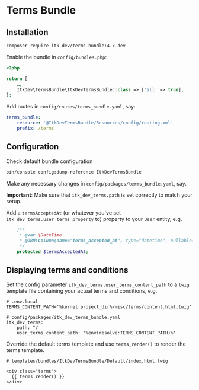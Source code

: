 # Terms Bundle

## Installation

```sh
composer require itk-dev/terms-bundle:4.x-dev
```

Enable the bundle in `config/bundles.php`:

```php
<?php

return [
    …,
    ItkDev\TermsBundle\ItkDevTermsBundle::class => ['all' => true],
];
```

Add routes in `config/routes/terms_bundle.yaml`, say:

```yaml
terms_bundle:
    resource: '@ItkDevTermsBundle/Resources/config/routing.xml'
    prefix: /terms
```

## Configuration

Check default bundle configuration

```sh
bin/console config:dump-reference ItkDevTermsBundle
```

Make any necessary changes in `config/packages/terms_bundle.yaml`, say.

**Important**: Make sure that `itk_dev_terms.path` is set correctly to match
your setup.

Add a `termsAcceptedAt` (or whatever you've set
`itk_dev_terms.user_terms_property` to) property to your `User` entity, e.g.

```php
    /**
     * @var \DateTime
     * @ORM\Column(name="terms_accepted_at", type="datetime", nullable=true)
     */
    protected $termsAcceptedAt;
```

## Displaying terms and conditions

Set the config parameter `itk_dev_terms.user_terms_content_path` to a `twig`
template file containing your actual terms and conditions, e.g.

```
# .env.local
TERMS_CONTENT_PATH='%kernel.project_dir%/misc/terms/content.html.twig'

# config/packages/itk_dev_terms_bundle.yaml
itk_dev_terms:
    path: ^/
    user_terms_content_path: '%env(resolve:TERMS_CONTENT_PATH)%'
```

Override the default terms template and use `terms_render()` to render the terms
template.

```twig
# templates/bundles/ItkDevTermsBundle/Default/index.html.twig

<div class="terms">
  {{ terms_render() }}
</div>
```
